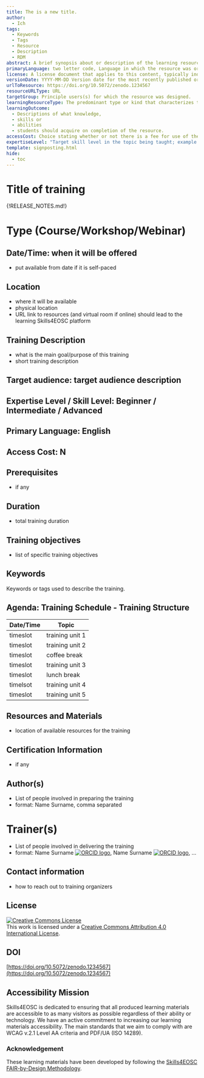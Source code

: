```yaml
---
title: The is a new title.
author:
  - Ich
tags:
  - Keywords
  - Tags
  - Resource
  - Description
  - RDM
abstract: A brief synopsis about or description of the learning resource.
primaryLanguage: two letter code, Language in which the resource was originally published or made available.
license: A license document that applies to this content, typically indicated by URL
versionDate: YYYY-MM-DD Version date for the most recently published or broadcast resource.
urlToResource: https://doi.org/10.5072/zenodo.1234567
resourceURLType: URL
targetGroup: Principle users(s) for which the resource was designed.
learningResourceType: The predominant type or kind that characterizes the learning resource.
learningOutcome:
  - Descriptions of what knowledge,
  - skills or
  - abilities
  - students should acquire on completion of the resource.
accessCost: Choice stating whether or not there is a fee for use of the resource (CV = Y/N/Maybe with recommendation that further explanation of “Maybe” goes in the Description field
expertiseLevel: "Target skill level in the topic being taught; example values include: beginner, intermediate, advanced"
template: signposting.html
hide:
  - toc
---
```



# Title of training 

{!RELEASE_NOTES.md!}

# Type (Course/Workshop/Webinar)

## Date/Time: when it will be offered

- put available from date if it is self-paced

## Location

- where it will be available
- physical location
- URL link to resources (and virtual room if online) should lead to the learning Skills4EOSC platform

## Training Description

- what is the main goal/purpose of this training
- short training description

## Target audience: target audience description

## Expertise Level / Skill Level: Beginner / Intermediate / Advanced

## Primary Language: English

## Access Cost: N

## Prerequisites

- if any

## Duration

- total training duration

## Training objectives

- list of specific training objectives

## Keywords

Keywords or tags used to describe the training.

## Agenda: Training Schedule - Training Structure

| Date/Time | Topic           |
| --------- | --------------- |
| timeslot  | training unit 1 |
| timeslot  | training unit 2 |
| timeslot  | coffee break    |
| timeslot  | training unit 3 |
| timeslot  | lunch break     |
| timelsot  | training unit 4 |
| timeslot  | training unit 5 |

## Resources and Materials

- location of available resources for the training

## Certification Information

- if any

## Author(s)

- List of people involved in preparing the training
- format: Name Surname, comma separated

# Trainer(s)

- List of people involved in delivering the training
- format: Name Surname [![ORCID logo](attachments/orcid_16x16.webp)](https://orcid.org/0123-4561-8999-9999), Name Surname [![ORCID logo](attachments/orcid_16x16.webp)](https://orcid.org/0123-4561-8999-9999), ...

## Contact information

- how to reach out to training organizers

## License

<a rel="license" href="http://creativecommons.org/licenses/by/4.0/"><img alt="Creative Commons License" style="border-width:0" src="https://i.creativecommons.org/l/by/4.0/88x31.png" /></a><br />This work is licensed under a <a rel="license" href="http://creativecommons.org/licenses/by/4.0/">Creative Commons Attribution 4.0 International License</a>.

## DOI

[https://doi.org/10.5072/zenodo.1234567](https://doi.org/10.5072/zenodo.1234567)

## Accessibility Mission

Skills4EOSC is dedicated to ensuring that all produced learning materials are accessible to as many visitors as possible regardless of their ability or technology. We have an active commitment to increasing our learning materials accessibility. The main standards that we aim to comply with are WCAG v.2.1 Level AA criteria and PDF/UA (ISO 14289).

### Acknowledgement

These learning materials have been developed by following the [Skills4EOSC FAIR-by-Design Methodology](https://doi.org/10.5281/zenodo.7875540).